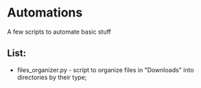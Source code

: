 # Automations
A few scripts to automate basic stuff

## List:
- files_organizer.py - script to organize files in "Downloads" into directories by their type;
